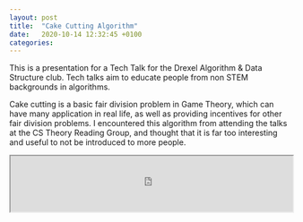 ```yaml
---
layout: post
title:  "Cake Cutting Algorithm"
date:   2020-10-14 12:32:45 +0100
categories:
---
```


This is a presentation for a Tech Talk for the Drexel Algorithm & Data Structure club. Tech talks aim to educate people from non STEM backgrounds in algorithms.

Cake cutting is a basic fair division problem in Game Theory, which can have many application in real life, as well as providing incentives for other fair division problems. I encountered this algorithm from attending the talks at the CS Theory Reading Group, and thought that it is far too interesting and useful to not be introduced to more people.

<iframe src="https://drive.google.com/file/d/16MNVIxFmXgKZ3qUnyr1heqbOklMPB19T/preview" width="100%" height="100vh" scrollbar=0 view=Fit></iframe>
